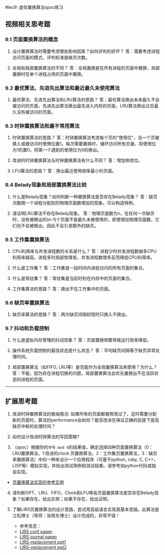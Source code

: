 #lec9: 虚存置换算法spoc练习

## 视频相关思考题

### 9.1 页面置换算法的概念

1. 设计置换算法时需要考虑哪些影响因素？如何评判的好坏？
答：需要考虑进程访问页面的模式，评判标准是缺页次数。

2. 全局和局部置换算法的不同？
答：全局置换是在所有进程的页面中置换，局部置换时在单个进程占用的页面中置换。

### 9.2 最优算法、先进先出算法和最近最久未使用算法

1. 最优算法、先进先出算法和LRU算法的思路？
答；最优算法换出未来最久不会被访问的页面，先进先出算法换出最先进入内存的页面，LRU算法换出过去最久没有被访问的页面。

### 9.3 时钟置换算法和最不常用算法

1. 时钟置换算法的思路？
答：时钟置换算法考虑每个页的“使用位”，当一个页被换入或被访问时使用位置1。每次需要置换时，循环访问所有页面，将使用位为1的置0，将第一个遇到的使用位为0的换出。

2. 改进的时钟置换算法与时钟置换算法有什么不同？
答：增加修改位。

3. LFU算法的思路？
答：换出最近使用频率最小的页面。

### 9.4 Belady现象和局部置换算法比较

1. 什么是Belady现象？如何判断一种置换算法是否存在Belady现象？
答：缺页次数随一个进程分配到的物理页面数增加的现象。可以构造特例。

2. 请证明LRU算法不存在Belady现象。
答：物理页面数为n，在任何一次缺页时，没有被换出的(n-1)个页面不是最久未被使用的，即使增加物理页面数，它们也不会被换出。因此不会引发额外的缺页。

### 9.5 工作集置换算法

1. CPU利用率与并发进程数的关系是什么？
答：进程少时并发进程数越多CPU利用率越高，进程多时局部性降低，并发进程数增多反而降低CPU利用率。

2. 什么是工作集？
答：工作集是一段时间内进程访问的所有页面的集合。

3. 什么是常驻集？
答：常驻集是当前时刻在内存中的页面的集合。

4. 工作集算法的思路？
答：换出不在工作集中的页面。

### 9.6 缺页率置换算法

1. 缺页率算法的思路？
答：两次缺页间隔较短时只换入不换出。

### 9.7 抖动和负载控制

1. 什么是虚拟内存管理的抖动现象？
答：页面置换频繁导致运行效率降低。

2. 操作系统负载控制的最佳状态是什么状态？
答：平均缺页间隔等于缺页异常处理时间。

3. 局部置换算法（如FIFO, LRU等）是否能作为全局置换算法来使用？为什么？
答：不能，因为存在进程切换的问题，局部置换算法会优先置换出不在活跃状态的进程的页面。

----

## 扩展思考题

1.  改进时钟置换算法的极端情况: 如果所有的页面都被修改过了，这时需要分配新的页面时，算法的performance会如何？能否改进在保证正确的前提下提高缺页中断的处理时间？

2.  如何设计改进时钟算法的写回策略?

3. （spoc）根据你的`学号 mod 4`的结果值，确定选择四种页面置换算法（0：LRU置换算法，1:改进的clock 页置换算法，2：工作集页置换算法，3：缺页率置换算法）中的一种来设计一个应用程序（可基于python, ruby, C, C++，LISP等）模拟实现，并给出测试用例和测试结果。请参考如python代码或独自实现。
 - [页置换算法实现的参考实例](https://github.com/chyyuu/ucore_lab/blob/master/related_info/lab3/page-replacement-policy.py)     

4. 请判断OPT、LRU、FIFO、Clock和LFU等各页面置换算法是否存在Belady现象？如果存在，给出实例；如果不存在，给出证明。

5. 了解LIRS页置换算法的设计思路，尝试用高级语言实现其基本思路。此算法是江松博士（导师：张晓东博士）设计完成的，非常不错！
	- 参考信息：
 	- [LIRS conf paper](http://www.ece.eng.wayne.edu/~sjiang/pubs/papers/jiang02_LIRS.pdf)
	 - [LIRS journal paper](http://www.ece.eng.wayne.edu/~sjiang/pubs/papers/jiang05_LIRS.pdf)
	 - [LIRS-replacement ppt1](http://dragonstar.ict.ac.cn/course_09/XD_Zhang/(6)-LIRS-replacement.pdf)
	 - [LIRS-replacement ppt2](http://www.ece.eng.wayne.edu/~sjiang/Projects/LIRS/sig02.ppt)
